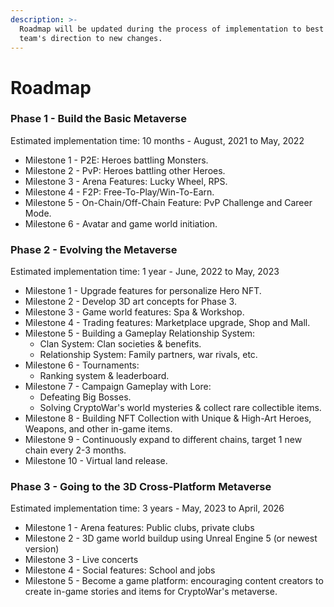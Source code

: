 ```yaml
---
description: >-
  Roadmap will be updated during the process of implementation to best represent
  team's direction to new changes.
---
```


# Roadmap

### Phase 1 - Build the Basic Metaverse

Estimated implementation time: 10 months - August, 2021 to May, 2022

* Milestone 1 - P2E: Heroes battling Monsters.
* Milestone 2 - PvP: Heroes battling other Heroes.
* Milestone 3 - Arena Features: Lucky Wheel, RPS.
* Milestone 4 - F2P: Free-To-Play/Win-To-Earn.
* Milestone 5 - On-Chain/Off-Chain Feature: PvP Challenge and Career Mode.
* Milestone 6 - Avatar and game world initiation.

### Phase 2 - Evolving the Metaverse&#x20;

Estimated implementation time: 1 year - June, 2022 to May, 2023

* Milestone 1 - Upgrade features for personalize Hero NFT.
* Milestone 2 - Develop 3D art concepts for Phase 3.
* Milestone 3 - Game world features: Spa & Workshop.
* Milestone 4 - Trading features: Marketplace upgrade, Shop and Mall.
* Milestone 5 - Building a Gameplay Relationship System:
  * Clan System: Clan societies & benefits.
  * Relationship System: Family partners, war rivals, etc.
* Milestone 6 - Tournaments:
  * Ranking system & leaderboard.
* Milestone 7 - Campaign Gameplay with Lore:
  * Defeating Big Bosses.
  * Solving CryptoWar's world mysteries & collect rare collectible items.
* Milestone 8 - Building NFT Collection with Unique & High-Art Heroes, Weapons, and other in-game items.
* Milestone 9 - Continuously expand to different chains, target 1 new chain every 2-3 months.
* Milestone 10 - Virtual land release.

### Phase 3 - Going to the 3D Cross-Platform Metaverse

Estimated implementation time: 3 years - May, 2023 to April, 2026

* Milestone 1 - Arena features: Public clubs, private clubs
* Milestone 2 - 3D game world buildup using Unreal Engine 5 (or newest version)
* Milestone 3 - Live concerts
* Milestone 4 - Social features: School and jobs
* Milestone 5 - Become a game platform: encouraging content creators to create in-game stories and items for CryptoWar's metaverse.
